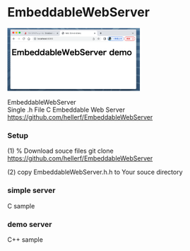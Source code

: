 EmbeddableWebServer
===============

<img src="https://raw.githubusercontent.com/ohwada/MAC_cpp_Samples/master/EmbeddableWebServer/screenshots/simple_server.png" width="300" />

EmbeddableWebServer  
Single .h File C Embeddable Web Server  
https://github.com/hellerf/EmbeddableWebServer

### Setup
(1) % Download souce files
git clone https://github.com/hellerf/EmbeddableWebServer

(2) copy EmbeddableWebServer.h.h  to Your souce directory

### simple server
C sample

### demo server
C++ sample
